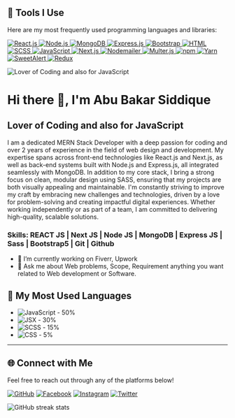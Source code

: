 ## 🌟 Tools I Use

Here are my most frequently used programming languages and libraries:

<a href="https://reactjs.org/" target="_blank">
    <img src="https://img.shields.io/badge/-React.js-61dafb?style=for-the-badge&logo=react&logoColor=black" alt="React.js"/>
</a>
<a href="https://nodejs.org/" target="_blank">
    <img src="https://img.shields.io/badge/-Node.js-339933?style=for-the-badge&logo=node.js&logoColor=white" alt="Node.js"/>
</a>
<a href="https://www.mongodb.com/" target="_blank">
    <img src="https://img.shields.io/badge/-MongoDB-47A248?style=for-the-badge&logo=mongodb&logoColor=white" alt="MongoDB"/>
</a>
<a href="https://expressjs.com/" target="_blank">
    <img src="https://img.shields.io/badge/-Express.js-000000?style=for-the-badge&logo=express&logoColor=white" alt="Express.js"/>
</a>
<a href="https://getbootstrap.com/" target="_blank">
    <img src="https://img.shields.io/badge/-Bootstrap-563D7C?style=for-the-badge&logo=bootstrap&logoColor=white" alt="Bootstrap"/>
</a>
<a href="https://www.w3.org/TR/html52/" target="_blank">
    <img src="https://img.shields.io/badge/-HTML-E34F26?style=for-the-badge&logo=html5&logoColor=white" alt="HTML"/>
</a>
<a href="https://sass-lang.com/" target="_blank">
    <img src="https://img.shields.io/badge/-SCSS-CC6699?style=for-the-badge&logo=sass&logoColor=white" alt="SCSS"/>
</a>
<a href="https://www.javascript.com/" target="_blank">
    <img src="https://img.shields.io/badge/-JavaScript-F7DF1E?style=for-the-badge&logo=javascript&logoColor=black" alt="JavaScript"/>
</a>
<a href="https://nextjs.org/" target="_blank">
    <img src="https://img.shields.io/badge/-Next.js-000000?style=for-the-badge&logo=next.js&logoColor=white" alt="Next.js"/>
</a>
<a href="https://nodemailer.com/" target="_blank">
    <img src="https://img.shields.io/badge/-Nodemailer-EA8C2D?style=for-the-badge&logo=npm&logoColor=white" alt="Nodemailer"/>
</a>
<a href="https://github.com/expressjs/multer" target="_blank">
    <img src="https://img.shields.io/badge/-Multer.js-000000?style=for-the-badge&logo=express&logoColor=white" alt="Multer.js"/>
</a>
<a href="https://www.npmjs.com/" target="_blank">
    <img src="https://img.shields.io/badge/-npm-CB3837?style=for-the-badge&logo=npm&logoColor=white" alt="npm"/>
</a>
<a href="https://yarnpkg.com/" target="_blank">
    <img src="https://img.shields.io/badge/-Yarn-2C8EBB?style=for-the-badge&logo=yarn&logoColor=white" alt="Yarn"/>
</a>
<a href="https://sweetalert.js.org/" target="_blank">
    <img src="https://img.shields.io/badge/-SweetAlert-FFB0B0?style=for-the-badge&logo=sweetalert&logoColor=black" alt="SweetAlert"/>
</a>
<a href="https://redux.js.org/" target="_blank">
    <img src="https://img.shields.io/badge/-Redux-764ABC?style=for-the-badge&logo=redux&logoColor=white" alt="Redux"/>
</a>



![Lover of Coding and also for JavaScript](https://scontent.fdac24-4.fna.fbcdn.net/v/t39.30808-6/462000254_1983949838710791_6817243344403110239_n.jpg?_nc_cat=107&ccb=1-7&_nc_sid=127cfc&_nc_eui2=AeEZwWCE6ZTyiziHf3YqZOEIzrMeTVz4zzbOsx5NXPjPNhV8jqsHvJdUeGsTbxPSYJ6LeJ2jMLvXvkQfJE2wd-9n&_nc_ohc=1UtJ38a6tLEQ7kNvgE7cSTh&_nc_ht=scontent.fdac24-4.fna&_nc_gid=ANdmtx6nkTeOwY05XQz-SEp&oh=00_AYCgl_ekSiwvuAP_PpEOdf4-AL1NEzYJX8OH3Kz4R-SHnA&oe=6703FCF0)

# Hi there 👋, I'm Abu Bakar Siddique
## Lover of Coding and also for JavaScript

I am a dedicated MERN Stack Developer with a deep passion for coding and over 2 years of experience in the field of web design and development. My expertise spans across front-end technologies like React.js and Next.js, as well as back-end systems built with Node.js and Express.js, all integrated seamlessly with MongoDB. In addition to my core stack, I bring a strong focus on clean, modular design using SASS, ensuring that my projects are both visually appealing and maintainable. I'm constantly striving to improve my craft by embracing new challenges and technologies, driven by a love for problem-solving and creating impactful digital experiences. Whether working independently or as part of a team, I am committed to delivering high-quality, scalable solutions.

### Skills: REACT JS | Next JS | Node JS |  MongoDB | Express JS | Sass | Bootstrap5 | Git | Github  

- 🔭 I’m currently working on Fiverr, Upwork 
- 💬 Ask me about Web problems, Scope, Requirement anything you want related to Web development or Software. 

## 🌟 My Most Used Languages


-  ![JavaScript](https://img.shields.io/badge/-JavaScript-f7df1e?style=flat&logo=javascript&logoColor=black) - 50%
-  ![JSX](https://img.shields.io/badge/-JSX-61dafb?style=flat&logo=react&logoColor=white) - 30%
-  ![SCSS](https://img.shields.io/badge/-SCSS-cc6699?style=flat&logo=sass&logoColor=white) - 15%
-  ![CSS](https://img.shields.io/badge/-CSS-264de4?style=flat&logo=css3&logoColor=white) - 5%





---

## 🌐 Connect with Me

Feel free to reach out through any of the platforms below!

[![GitHub](https://img.shields.io/badge/-GitHub-333333?style=flat&logo=github&logoColor=white)](https://github.com/MdAbuBakarSiddique)
[![Facebook](https://img.shields.io/badge/-Facebook-3b5998?style=flat&logo=facebook&logoColor=white)](https://facebook.com/YOUR_FACEBOOK_USERNAME)
[![Instagram](https://img.shields.io/badge/-Instagram-e1306c?style=flat&logo=instagram&logoColor=white)](https://instagram.com/YOUR_INSTAGRAM_USERNAME)
[![Twitter](https://img.shields.io/badge/-Twitter-1DA1F2?style=flat&logo=twitter&logoColor=white)](https://twitter.com/YOUR_TWITTER_USERNAME)



![GitHub streak stats](https://streak-stats.demolab.com/?user=SiddiqueAhmed1)  

